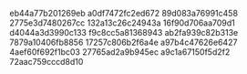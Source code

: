eb44a77b201269eb
a0df7472fc2ed672
89d083a76991c458
2775e3d7480267cc
132a13c26c24943a
16f90d706aa709d1
d4044a3d3990c133
f9c8cc5a81368943
ab2fa939c82b313e
7879a10406fb8856
17257c806b2f6a4e
a97b4c47626e6427
4aef60f692f1bc03
27765ad2a9b945ec
a9c1a67150f5d2f2
72aac759cccd8d10
